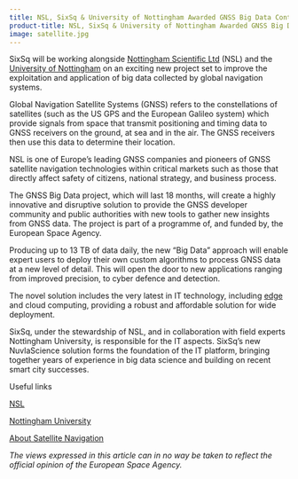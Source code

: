 ```yaml
---
title: NSL, SixSq & University of Nottingham Awarded GNSS Big Data Contract
product-title: NSL, SixSq & University of Nottingham Awarded GNSS Big Data Contract
image: satellite.jpg
---
```


SixSq will be working alongside [Nottingham Scientific Ltd](https://gmvnsl.com/) (NSL) and the [University of Nottingham](https://www.nottingham.ac.uk/) on an exciting new project set to improve the exploitation and application of big data collected by global navigation systems.

Global Navigation Satellite Systems (GNSS) refers to the constellations of satellites (such as the US GPS and the European Galileo system) which provide signals from space that transmit positioning and timing data to GNSS receivers on the ground, at sea and in the air. The GNSS receivers then use this data to determine their location.

NSL is one of Europe’s leading GNSS companies and pioneers of GNSS satellite navigation technologies within critical markets such as those that directly affect safety of citizens, national strategy, and business process.

The GNSS Big Data project, which will last 18 months, will create a highly innovative and disruptive solution to provide the GNSS developer community and public authorities with new tools to gather new insights from GNSS data. The project is part of a programme of, and funded by, the European Space Agency.

Producing up to 13 TB of data daily, the new “Big Data” approach will enable expert users to deploy their own custom algorithms to process GNSS data at a new level of detail. This will open the door to new applications ranging from improved precision, to cyber defence and detection.

The novel solution includes the very latest in IT technology, including [edge](https://sixsq.com/blog/discover/2019/11/08/what-is-edge-computing) and cloud computing, providing a robust and affordable solution for wide deployment.

SixSq, under the stewardship of NSL, and in collaboration with field experts Nottingham University, is responsible for the IT aspects. SixSq’s new NuvlaScience solution forms the foundation of the IT platform, bringing together years of experience in big data science and building on recent smart city successes.

Useful links

[NSL](https://www.nsl.eu.com/) 

[Nottingham University](https://www.nottingham.ac.uk/)

[About Satellite Navigation](https://www.esa.int/Our_Activities/Navigation/About_satellite_navigation2)

_The views expressed in this article can in no way be taken to reflect the official opinion of the European Space Agency._
